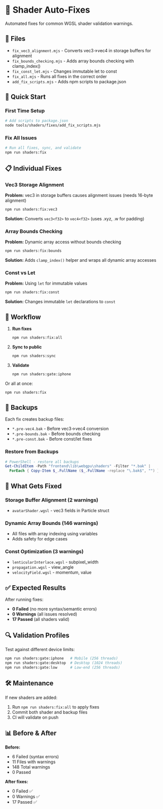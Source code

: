 # 🔧 Shader Auto-Fixes

Automated fixes for common WGSL shader validation warnings.

## 📁 Files

- `fix_vec3_alignment.mjs` - Converts vec3→vec4 in storage buffers for alignment
- `fix_bounds_checking.mjs` - Adds array bounds checking with clamp_index()
- `fix_const_let.mjs` - Changes immutable let to const
- `fix_all.mjs` - Runs all fixes in the correct order
- `add_fix_scripts.mjs` - Adds npm scripts to package.json

## 🚀 Quick Start

### First Time Setup
```bash
# Add scripts to package.json
node tools/shaders/fixes/add_fix_scripts.mjs
```

### Fix All Issues
```bash
# Run all fixes, sync, and validate
npm run shaders:fix
```

## 📋 Individual Fixes

### Vec3 Storage Alignment
**Problem:** vec3 in storage buffers causes alignment issues (needs 16-byte alignment)
```bash
npm run shaders:fix:vec3
```
**Solution:** Converts `vec3<f32>` to `vec4<f32>` (uses .xyz, .w for padding)

### Array Bounds Checking  
**Problem:** Dynamic array access without bounds checking
```bash
npm run shaders:fix:bounds
```
**Solution:** Adds `clamp_index()` helper and wraps all dynamic array accesses

### Const vs Let
**Problem:** Using `let` for immutable values
```bash
npm run shaders:fix:const
```
**Solution:** Changes immutable `let` declarations to `const`

## 🔄 Workflow

1. **Run fixes**
   ```bash
   npm run shaders:fix:all
   ```

2. **Sync to public**
   ```bash
   npm run shaders:sync
   ```

3. **Validate**
   ```bash
   npm run shaders:gate:iphone
   ```

Or all at once:
```bash
npm run shaders:fix
```

## 📁 Backups

Each fix creates backup files:
- `*.pre-vec4.bak` - Before vec3→vec4 conversion
- `*.pre-bounds.bak` - Before bounds checking
- `*.pre-const.bak` - Before const/let fixes

### Restore from Backups
```powershell
# PowerShell - restore all backups
Get-ChildItem -Path "frontend\lib\webgpu\shaders" -Filter "*.bak" | 
  ForEach { Copy-Item $_.FullName ($_.FullName -replace "\.bak$", "") }
```

## 🎯 What Gets Fixed

### Storage Buffer Alignment (2 warnings)
- `avatarShader.wgsl` - vec3 fields in Particle struct

### Dynamic Array Bounds (146 warnings)
- All files with array indexing using variables
- Adds safety for edge cases

### Const Optimization (3 warnings)
- `lenticularInterlace.wgsl` - subpixel_width
- `propagation.wgsl` - view_angle  
- `velocityField.wgsl` - momentum, value

## ✅ Expected Results

After running fixes:
- **0 Failed** (no more syntax/semantic errors)
- **0 Warnings** (all issues resolved)
- **17 Passed** (all shaders valid)

## 🔍 Validation Profiles

Test against different device limits:
```bash
npm run shaders:gate:iphone   # Mobile (256 threads)
npm run shaders:gate:desktop  # Desktop (1024 threads)
npm run shaders:gate:low      # Low-end (256 threads)
```

## 🛠️ Maintenance

If new shaders are added:
1. Run `npm run shaders:fix:all` to apply fixes
2. Commit both shader and backup files
3. CI will validate on push

## 📊 Before & After

**Before:**
- 6 Failed (syntax errors)
- 11 Files with warnings
- 148 Total warnings
- 0 Passed

**After fixes:**
- 0 Failed ✅
- 0 Warnings ✅
- 17 Passed ✅

